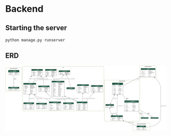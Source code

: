 # Backend

## Starting the server
```
python manage.py runserver
```


## ERD
![ERD](assets/erd.png)